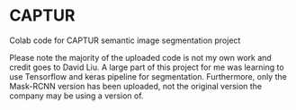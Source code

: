 # CAPTUR
Colab code for CAPTUR semantic image segmentation project

Please note the majority of the uploaded code is not my own work and credit goes to David Liu. A large part of this project for me was learning to use Tensorflow and keras pipeline for segmentation. Furthermore, only the Mask-RCNN version has been uploaded, not the original version the company may be using a version of.
